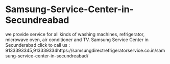 # Samsung-Service-Center-in-Secundreabad
we provide service for all kinds of washing machines, refrigerator, microwave oven, air conditioner and TV. Samsung Service Center in Secunderabad click to call us : 9133393345,913339334https://samsungdirectrefrigeratorservice.co.in/samsung-service-center-in-secundreabad/
